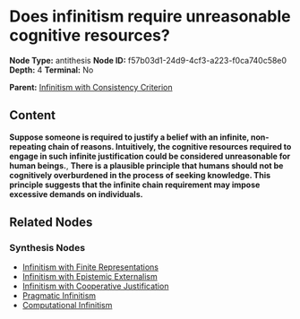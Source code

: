 # Does infinitism require unreasonable cognitive resources?

**Node Type:** antithesis
**Node ID:** f57b03d1-24d9-4cf3-a223-f0ca740c58e0
**Depth:** 4
**Terminal:** No

**Parent:** [Infinitism with Consistency Criterion](infinitism-with-consistency-criterion-synthesis-00f07197-f3e6-4f63-ae81-c7eba4853020.md)

## Content

**Suppose someone is required to justify a belief with an infinite, non-repeating chain of reasons. Intuitively, the cognitive resources required to engage in such infinite justification could be considered unreasonable for human beings.**, **There is a plausible principle that humans should not be cognitively overburdened in the process of seeking knowledge. This principle suggests that the infinite chain requirement may impose excessive demands on individuals.**

## Related Nodes

### Synthesis Nodes

- [Infinitism with Finite Representations](infinitism-with-finite-representations-synthesis-a27be184-76ef-40f6-ac80-32b952f4e6b3.md)
- [Infinitism with Epistemic Externalism](infinitism-with-epistemic-externalism-synthesis-a891eac4-fb39-4af8-9188-f4696e960137.md)
- [Infinitism with Cooperative Justification](infinitism-with-cooperative-justification-synthesis-fb95403f-85cb-4dde-9917-f999a2e50258.md)
- [Pragmatic Infinitism](pragmatic-infinitism-synthesis-7d72b05e-90f7-495a-8dea-6163368fe798.md)
- [Computational Infinitism](computational-infinitism-synthesis-478dc2a9-882e-4481-a649-6ee0536cc787.md)

